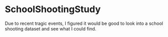 # SchoolShootingStudy
Due to recent tragic events, I figured it would be good to look into a school shooting dataset and see what I could find. 
